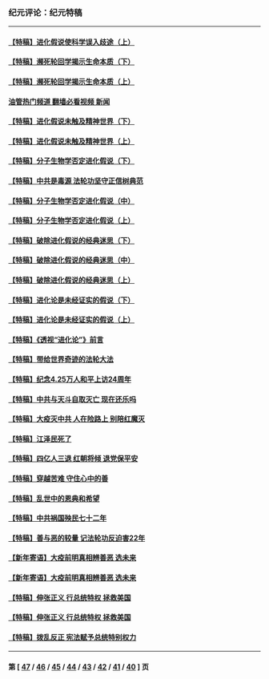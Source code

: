### 纪元评论：纪元特稿
---
#### [【特稿】进化假说使科学误入歧途（上）](../../pages/nsc424/n14081007.md?10070330) 
#### [【特稿】濒死轮回学揭示生命本质（下）](../../pages/nsc424/n14069057.md?10070330) 
#### [【特稿】濒死轮回学揭示生命本质（上）](../../pages/nsc424/n14056006.md?10070330) 
#### [油管热门频道 翻墙必看视频 新闻](ok?10070330)
#### [【特稿】进化假说未触及精神世界（下）](../../pages/nsc424/n14048707.md?10070330) 
#### [【特稿】进化假说未触及精神世界（上）](../../pages/nsc424/n14042113.md?10070330) 
#### [【特稿】分子生物学否定进化假说（下）](../../pages/nsc424/n14038267.md?10070330) 
#### [【特稿】中共是毒源 法轮功坚守正信树典范](../../pages/nsc424/n14037281.md?10070330) 
#### [【特稿】分子生物学否定进化假说（中）](../../pages/nsc424/n14035548.md?10070330) 
#### [【特稿】分子生物学否定进化假说（上）](../../pages/nsc424/n14032398.md?10070330) 
#### [【特稿】破除进化假说的经典迷思（下）](../../pages/nsc424/n14029015.md?10070330) 
#### [【特稿】破除进化假说的经典迷思（中）](../../pages/nsc424/n14027341.md?10070330) 
#### [【特稿】破除进化假说的经典迷思（上）](../../pages/nsc424/n14024749.md?10070330) 
#### [【特稿】进化论是未经证实的假说（下）](../../pages/nsc424/n14022170.md?10070330) 
#### [【特稿】进化论是未经证实的假说（上）](../../pages/nsc424/n14020737.md?10070330) 
#### [【特稿】《透视“进化论”》前言](../../pages/nsc424/n14019941.md?10070330) 
#### [【特稿】带给世界奇迹的法轮大法](../../pages/nsc424/n13994132.md?10070330) 
#### [【特稿】纪念4.25万人和平上访24周年](../../pages/nsc424/n13980883.md?10070330) 
#### [【特稿】中共与天斗自取灭亡 现在还乐吗](../../pages/nsc424/n13897482.md?10070330) 
#### [【特稿】大疫灭中共 人在险路上 别陪红魔灭](../../pages/nsc424/n13890697.md?10070330) 
#### [【特稿】江泽民死了](../../pages/nsc424/n13876300.md?10070330) 
#### [【特稿】四亿人三退 红朝将倾 退党保平安](../../pages/nsc424/n13794378.md?10070330) 
#### [【特稿】穿越苦难 守住心中的善](../../pages/nsc424/n13784979.md?10070330) 
#### [【特稿】乱世中的恩典和希望](../../pages/nsc424/n13734687.md?10070330) 
#### [【特稿】中共祸国殃民七十二年](../../pages/nsc424/n13272607.md?10070330) 
#### [【特稿】善与恶的较量 记法轮功反迫害22年](../../pages/nsc424/n13086597.md?10070330) 
#### [【新年寄语】大疫前明真相辨善恶 选未来](../../pages/nsc424/n12660855.md?10070330) 
#### [【新年寄语】大疫前明真相辨善恶 选未来](../../pages/nsc424/n12660855.md?10070330) 
#### [【特稿】伸张正义 行总统特权 拯救美国](../../pages/nsc424/n12616806.md?10070330) 
#### [【特稿】伸张正义 行总统特权 拯救美国](../../pages/nsc424/n12616806.md?10070330) 
#### [【特稿】拨乱反正 宪法赋予总统特别权力](../../pages/nsc424/n12598306.md?10070330) 

---
#### 第 [ [47](./47.md?10070330) / [46](./46.md?10070330) / [45](./45.md?10070330) / [44](./44.md?10070330) / [43](./43.md?10070330) / [42](./42.md?10070330) / [41](./41.md?10070330) / [40](./40.md?10070330) ] 页
